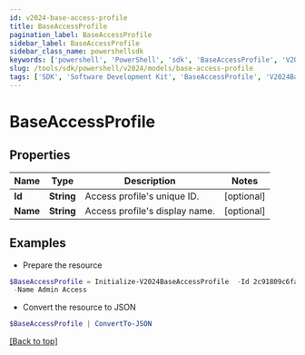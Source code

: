 ```yaml
---
id: v2024-base-access-profile
title: BaseAccessProfile
pagination_label: BaseAccessProfile
sidebar_label: BaseAccessProfile
sidebar_class_name: powershellsdk
keywords: ['powershell', 'PowerShell', 'sdk', 'BaseAccessProfile', 'V2024BaseAccessProfile'] 
slug: /tools/sdk/powershell/v2024/models/base-access-profile
tags: ['SDK', 'Software Development Kit', 'BaseAccessProfile', 'V2024BaseAccessProfile']
---
```



# BaseAccessProfile

## Properties

Name | Type | Description | Notes
------------ | ------------- | ------------- | -------------
**Id** | **String** | Access profile's unique ID. | [optional] 
**Name** | **String** | Access profile's display name. | [optional] 

## Examples

- Prepare the resource
```powershell
$BaseAccessProfile = Initialize-V2024BaseAccessProfile  -Id 2c91809c6faade77016fb4f0b63407ae `
 -Name Admin Access
```

- Convert the resource to JSON
```powershell
$BaseAccessProfile | ConvertTo-JSON
```


[[Back to top]](#) 

